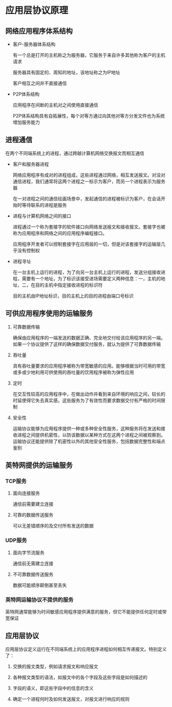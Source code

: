 # 应用层协议原理

## 网络应用程序体系结构

- 客户-服务器体系结构

    有一个总是打开的主机称之为服务器，它服务于来自许多其他称为客户的主机请求

    服务器具有固定的、周知的地址，该地址称之为IP地址

    客户相互之间并不直接通信

- P2P体系结构

    应用程序在间断的主机对之间使用直接通信

    P2P体系结构具有自拓展性，每个对等方通过向其他对等方分发文件也为系统增加服务能力

## 进程通信

在两个不同端系统上的进程，通过跨越计算机网络交换报文而相互通信

- 客户和服务器进程

    网络应用程序有成对的进程组成，这些进程通过网络，相互发送报文。对没对通信进程，我们通常将这两个进程之一标示为客户，而另一个进程表示为服务器

    在一对进程之间的通信绘画场景中，发起通信的进程被标识为客户，在会话开始时等待联系的进程是服务

- 进程与计算机网络之间的接口

    进程通过一个称为套接字的软件接口向网络发送报文和接收报文。套接字也被称为应用程序和网络之间的应用程序编程接口。

    应用程序开发者可以控制套接字在应用层的一切，但是对该套接字的运输层几乎没有控制权

- 进程寻址

    在一台主机上运行的进程，为了向另一台主机上运行的进程，发送分组接收进程，需要有一个地址，为了标识该接受进场需要定义两种信息：一，主机的地址，二，在目的主机中指定接收进程的标识符

    目的主机由IP地址标识，目的主机上的目的进程由端口号标识

## 可供应用程序使用的运输服务

1. 可靠数据传输

    确保由应用程序的一端发送的数据正确、完全地交付给该应用程序的另一端。如果一个协议提供了这样的确保数据交付服务，就认为提供了可靠数据传输

2. 吞吐量

    具有吞吐量要求的应用程序被称为带宽敏感的应用。能够根据当时可用的带宽或多或少地利用可供使用的吞吐量的饮用程序被称为弹性应用

3. 定时

    在交互性较高的应用程序中，在做出动作并看到来自环境的响应之间，较长的时延使得它失去真实感。这些服务为了有效性而要求数据交付有严格的时间限制

4. 安全性

    运输协议能够为应用程序提供一种或多种安全性服务，这种服务将在发送和接收进程之间提供机密性，以防该数据以某种方式在这两个进程之间被观察到。运输协议还能提供除了机密性以外的其他安全性服务，包括数据完整性和端点鉴别

## 英特网提供的运输服务

### TCP服务

1. 面向连接服务

    通信前需要建立连接

2. 可靠的数据传送服务

    可以无差错顺序的及交付所有发送的数据

### UDP服务

1. 面向字节流服务

    通信前无需建立连接

2. 不可靠数据传送服务

    数据可能顺序颠倒甚至丢失

### 英特网运输协议不提供的服务

英特网通常能够为时间敏感应用程序提供满意的服务，但它不能提供任何定时或带宽保证

## 应用层协议

应用层协议定义运行在不同端系统上的应用程序进程如何相互传递报文。特别定义了：

1. 交换的报文类型，例如请求报文和响应报文

2. 各种报文类型的语法，如报文中的各个字段及这些字段是如何描述的

3. 字段的语义，即这些字段中的信息的含义

4. 确定一个进程何时及如何发送报文，对报文进行响应的规则
